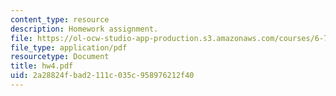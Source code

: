 ```yaml
---
content_type: resource
description: Homework assignment.
file: https://ol-ocw-studio-app-production.s3.amazonaws.com/courses/6-720j-integrated-microelectronic-devices-spring-2007/2a28824fbad2111c035c958976212f40_hw4.pdf
file_type: application/pdf
resourcetype: Document
title: hw4.pdf
uid: 2a28824f-bad2-111c-035c-958976212f40
---
```


